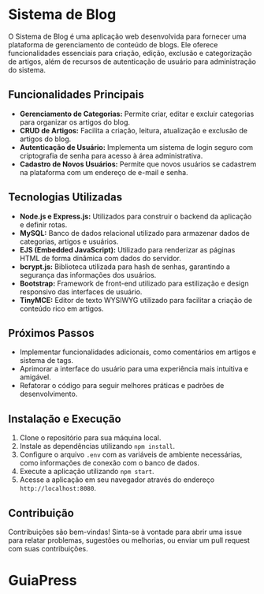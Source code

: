 # Sistema de Blog

O Sistema de Blog é uma aplicação web desenvolvida para fornecer uma plataforma de gerenciamento de conteúdo de blogs. Ele oferece funcionalidades essenciais para criação, edição, exclusão e categorização de artigos, além de recursos de autenticação de usuário para administração do sistema.

## Funcionalidades Principais

- **Gerenciamento de Categorias:** Permite criar, editar e excluir categorias para organizar os artigos do blog.
- **CRUD de Artigos:** Facilita a criação, leitura, atualização e exclusão de artigos do blog.
- **Autenticação de Usuário:** Implementa um sistema de login seguro com criptografia de senha para acesso à área administrativa.
- **Cadastro de Novos Usuários:** Permite que novos usuários se cadastrem na plataforma com um endereço de e-mail e senha.

## Tecnologias Utilizadas

- **Node.js e Express.js:** Utilizados para construir o backend da aplicação e definir rotas.
- **MySQL:** Banco de dados relacional utilizado para armazenar dados de categorias, artigos e usuários.
- **EJS (Embedded JavaScript):** Utilizado para renderizar as páginas HTML de forma dinâmica com dados do servidor.
- **bcrypt.js:** Biblioteca utilizada para hash de senhas, garantindo a segurança das informações dos usuários.
- **Bootstrap:** Framework de front-end utilizado para estilização e design responsivo das interfaces de usuário.
- **TinyMCE:** Editor de texto WYSIWYG utilizado para facilitar a criação de conteúdo rico em artigos.

## Próximos Passos

- Implementar funcionalidades adicionais, como comentários em artigos e sistema de tags.
- Aprimorar a interface do usuário para uma experiência mais intuitiva e amigável.
- Refatorar o código para seguir melhores práticas e padrões de desenvolvimento.

## Instalação e Execução

1. Clone o repositório para sua máquina local.
2. Instale as dependências utilizando `npm install`.
3. Configure o arquivo `.env` com as variáveis de ambiente necessárias, como informações de conexão com o banco de dados.
4. Execute a aplicação utilizando `npm start`.
5. Acesse a aplicação em seu navegador através do endereço `http://localhost:8080`.

## Contribuição

Contribuições são bem-vindas! Sinta-se à vontade para abrir uma issue para relatar problemas, sugestões ou melhorias, ou enviar um pull request com suas contribuições.
# GuiaPress
